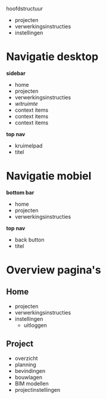 hoofdstructuur

- projecten
- verwerkingsinstructies
- instellingen

# Navigatie desktop

**sidebar**

- home
- projecten
- verwerkingsinstructies
- _witruimte_
- context items
- context items
- context items

**top nav**

- kruimelpad
- titel

# Navigatie mobiel

**bottom bar**

- home
- projecten
- verwerkingsinstructies

**top nav**

- back button
- titel

# Overview pagina's

## Home

- projecten
- verwerkingsinstructies
- instellingen
  - uitloggen

## Project

- overzicht
- planning
- bevindingen
- bouwlagen
- BIM modellen
- projectinstellingen
